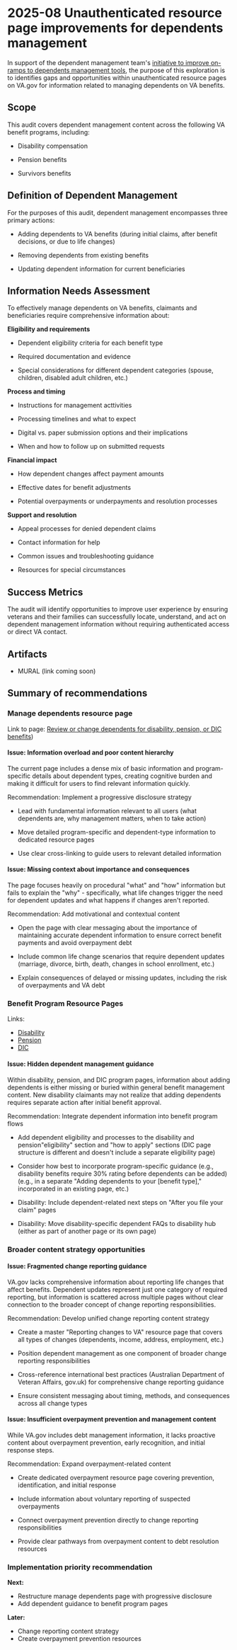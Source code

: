 # 2025-08 Unauthenticated resource page improvements for dependents management

In support of the dependent management team's [initiative to improve on-ramps to dependents management tools](https://github.com/department-of-veterans-affairs/va.gov-team/blob/master/products/dependents/Initiative%20Brief%3A%20Improve%20On-Ramps%20to%20Dependents%20Management.md), the purpose of this exploration is to identifies gaps and opportunities within unauthenticated resource pages on VA.gov for information related to managing dependents on VA benefits. 

Scope
-----

This audit covers dependent management content across the following VA benefit programs, including:

-   Disability compensation

-   Pension benefits

-   Survivors benefits

Definition of Dependent Management
----------------------------------

For the purposes of this audit, dependent management encompasses three primary actions:

-   Adding dependents to VA benefits (during initial claims, after benefit decisions, or due to life changes)

-   Removing dependents from existing benefits

-   Updating dependent information for current beneficiaries

Information Needs Assessment
----------------------------

To effectively manage dependents on VA benefits, claimants and beneficiaries require comprehensive information about:

**Eligibility and requirements**

-   Dependent eligibility criteria for each benefit type

-   Required documentation and evidence

-   Special considerations for different dependent categories (spouse, children, disabled adult children, etc.)

**Process and timing**

-   Instructions for management acttivities

-   Processing timelines and what to expect

-   Digital vs. paper submission options and their implications

-   When and how to follow up on submitted requests

**Financial impact**
-   How dependent changes affect payment amounts

-   Effective dates for benefit adjustments

-   Potential overpayments or underpayments and resolution processes

**Support and resolution**

-   Appeal processes for denied dependent claims

-   Contact information for help

-   Common issues and troubleshooting guidance

-   Resources for special circumstances


Success Metrics
---------------

The audit will identify opportunities to improve user experience by ensuring veterans and their families can successfully locate, understand, and act on dependent management information without requiring authenticated access or direct VA contact.


Artifacts
---------------

- MURAL (link coming soon)


Summary of recommendations
----------------------
  
### Manage dependents resource page 
Link to page: [Review or change dependents for disability, pension, or DIC benefits](https://www.va.gov/view-change-dependents))

#### Issue: Information overload and poor content hierarchy

The current page includes a dense mix of basic information and program-specific details about dependent types, creating cognitive burden and making it difficult for users to find relevant information quickly.

Recommendation: Implement a progressive disclosure strategy

-   Lead with fundamental information relevant to all users (what dependents are, why management matters, when to take action)

-   Move detailed program-specific and dependent-type information to dedicated resource pages

-   Use clear cross-linking to guide users to relevant detailed information

#### Issue: Missing context about importance and consequences

The page focuses heavily on procedural "what" and "how" information but fails to explain the "why" - specifically, what life changes trigger the need for dependent updates and what happens if changes aren't reported.

Recommendation: Add motivational and contextual content

-   Open the page with clear messaging about the importance of maintaining accurate dependent information to ensure correct benefit payments and avoid overpayment debt

-   Include common life change scenarios that require dependent updates (marriage, divorce, birth, death, changes in school enrollment, etc.)

-   Explain consequences of delayed or missing updates, including the risk of overpayments and VA debt

### Benefit Program Resource Pages
Links: 
- [Disability ](https://www.va.gov/disability/)
- [Pension](https://www.va.gov/pension/)
- [DIC](https://www.va.gov/family-and-caregiver-benefits/survivor-compensation/)

#### Issue: Hidden dependent management guidance

Within disability, pension, and DIC program pages, information about adding dependents is either missing or buried within general benefit management content. New disability claimants may not realize that adding dependents requires separate action after initial benefit approval.

Recommendation: Integrate dependent information into benefit program flows

-   Add dependent eligibility and processes to the disability and pension"eligibility" section and "how to apply" sections (DIC page structure is different and doesn't include a separate eligibility page)

-   Consider how best to incorporate program-specific guidance (e.g., disability benefits require 30% rating before dependents can be added) (e.g., in a separate "Adding dependents to your [benefit type]," incorporated in an existing page, etc.)

-   Disability: Include dependent-related next steps on "After you file your claim" pages

-   Disability: Move disability-specific dependent FAQs to disability hub (either as part of another page or its own page)

### Broader content strategy opportunities


#### Issue: Fragmented change reporting guidance

VA.gov lacks comprehensive information about reporting life changes that affect benefits. Dependent updates represent just one category of required reporting, but information is scattered across multiple pages without clear connection to the broader concept of change reporting responsibilities.

Recommendation: Develop unified change reporting content strategy

-   Create a master "Reporting changes to VA" resource page that covers all types of changes (dependents, income, address, employment, etc.)

-   Position dependent management as one component of broader change reporting responsibilities

-   Cross-reference international best practices (Australian Department of Veteran Affairs, gov.uk) for comprehensive change reporting guidance

-   Ensure consistent messaging about timing, methods, and consequences across all change types

#### Issue: Insufficient overpayment prevention and management content

While VA.gov includes debt management information, it lacks proactive content about overpayment prevention, early recognition, and initial response steps.

Recommendation: Expand overpayment-related content

-   Create dedicated overpayment resource page covering prevention, identification, and initial response

-   Include information about voluntary reporting of suspected overpayments

-   Connect overpayment prevention directly to change reporting responsibilities

-   Provide clear pathways from overpayment content to debt resolution resources

### Implementation priority recommendation

**Next:**

-   Restructure manage dependents page with progressive disclosure
-   Add dependent guidance to benefit program pages

**Later:**

-   Change reporting content strategy
-   Create overpayment prevention resources
